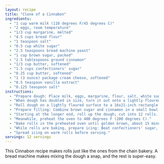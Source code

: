 ```yaml
---
layout: recipe
title: "Clone of a Cinnabon"
ingredients:
  - "1 cup warm milk (110 degrees F/45 degrees C)"
  - "2 eggs, room temperature"
  - "1/3 cup margarine, melted"
  - "4.5 cups bread flour"
  - "1 teaspoon salt"
  - "0.5 cup white sugar"
  - "2.5 teaspoons bread machine yeast"
  - "1 cup brown sugar, packed"
  - "2.5 tablespoons ground cinnamon"
  - "1/3 cup butter, softened"
  - "1.5 cups confectioners' sugar"
  - "0.25 cup butter, softened"
  - "1 (3 ounce) package cream cheese, softened"
  - "0.5 teaspoon vanilla extract"
  - "0.125 teaspoon salt"
instructions:
  - "Prepare dough: Place milk, eggs, margarine, flour, salt, white sugar, and yeast in the pan of a bread machine in the order recommended by the manufacturer. Select dough cycle; press Start."
  - "When dough has doubled in size, turn it out onto a lightly floured surface. Cover it with a kitchen towel or plastic wrap and let it rest for 10 minutes."
  - "Roll dough on a lightly floured surface to a 16x21-inch rectangle."
  - "Prepare filling: Combine brown sugar and cinnamon in a small bowl. Spread softened butter over the dough, then sprinkle cinnamon-sugar mixture evenly over top."
  - "Starting at the longer end, roll up the dough; cut into 12 rolls. Place rolls in a lightly greased 9x13-inch baking pan. Cover and let rise until nearly doubled, about 30 minutes."
  - "Meanwhile, preheat the oven to 400 degrees F (200 degrees C)."
  - "Bake rolls in the preheated oven until golden brown, about 15 minutes."
  - "While rolls are baking, prepare icing: Beat confectioners' sugar, butter, cream cheese, confectioners' sugar, vanilla, and salt until creamy."
  - "Spread icing on warm rolls before serving."
servings: 12 servings
---
```


This Cinnabon recipe makes rolls just like the ones from the chain bakery. A bread machine makes mixing the dough a snap, and the rest is super-easy.

